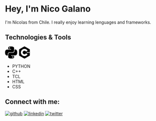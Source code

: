 # Hey, I'm Nico Galano

I'm Nicolas from Chile. I really enjoy learning lenguages and frameworks.

## Technologies & Tools
<img src='https://raw.githubusercontent.com/nicogalano/nicogalano/f2e145bce22d2d8134838220e4d1885fe69b2312/img/python.svg' alt='python' height='40'> <img src='https://raw.githubusercontent.com/nicogalano/nicogalano/f2e145bce22d2d8134838220e4d1885fe69b2312/img/cplusplus.svg' alt='cplusplus' height='40'> 
- PYTHON 
- C++ 
- TCL
- HTML
- CSS

<!--- 
## GitHub Stats
![Anurag's GitHub stats](https://github-readme-stats.vercel.app/api?username=nicogalano&theme=panda)
-->

## Connect with me:
[<img src='https://cdn.jsdelivr.net/npm/simple-icons@3.0.1/icons/github.svg' alt='github' height='40'>](https://github.com/nicogalano)  [<img src='https://cdn.jsdelivr.net/npm/simple-icons@3.0.1/icons/linkedin.svg' alt='linkedin' height='40'>](https://www.linkedin.com/in/nicolas-galano/)  [<img src='https://cdn.jsdelivr.net/npm/simple-icons@3.0.1/icons/twitter.svg' alt='twitter' height='40'>](https://twitter.com/nico_galano)  

<!--- 
https://shields.io/ 
https://simpleicons.org/
https://arturssmirnovs.github.io/github-profile-readme-generator/
-->
